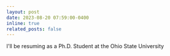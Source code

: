 ```yaml
---
layout: post
date: 2023-08-20 07:59:00-0400
inline: true
related_posts: false
---
```


I'll be resuming as a Ph.D. Student at the Ohio State University 